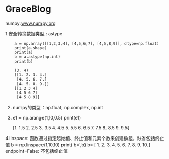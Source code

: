 # GraceBlog
numpy:www.numpy.org

1.安全转换数据类型 : astype

        a = np.array([[1,2,3,4], [4,5,6,7], [4,5,8,9]], dtype=np.float)
        print(a.shape)
        print(a)
        b = a.astype(np.int)
        print(b)

        (3, 4)
        [[1. 2. 3. 4.]
         [4. 5. 6. 7.]
         [4. 5. 8. 9.]]
        [[1 2 3 4]
         [4 5 6 7]
         [4 5 8 9]]
2. numpy的类型：np.float, np.complex, np.int

3. e1 = np.arange(1,10,0.5)
    print(e1)
    
    [1.  1.5 2.  2.5 3.  3.5 4.  4.5 5.  5.5 6.  6.5 7.  7.5 8.  8.5 9.  9.5]

4.linspace: 函数通过指定起始值、终止值和元素个数来创建数组，缺省包括终止值
  b = np.linspace(1,10,10)
  print('b=',b)
  b= [ 1.  2.  3.  4.  5.  6.  7.  8.  9. 10.]
  endpoint=False: 不包括终止值
